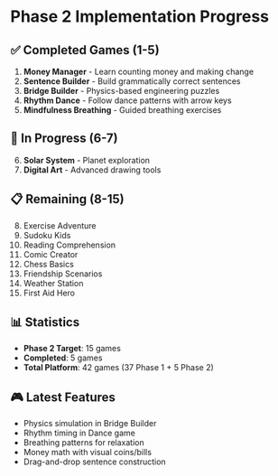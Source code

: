 # Phase 2 Implementation Progress

## ✅ Completed Games (1-5)
1. **Money Manager** - Learn counting money and making change
2. **Sentence Builder** - Build grammatically correct sentences  
3. **Bridge Builder** - Physics-based engineering puzzles
4. **Rhythm Dance** - Follow dance patterns with arrow keys
5. **Mindfulness Breathing** - Guided breathing exercises

## 🔄 In Progress (6-7)
6. **Solar System** - Planet exploration
7. **Digital Art** - Advanced drawing tools

## 📋 Remaining (8-15)
8. Exercise Adventure
9. Sudoku Kids
10. Reading Comprehension
11. Comic Creator
12. Chess Basics
13. Friendship Scenarios
14. Weather Station
15. First Aid Hero

## 📊 Statistics
- **Phase 2 Target**: 15 games
- **Completed**: 5 games
- **Total Platform**: 42 games (37 Phase 1 + 5 Phase 2)

## 🎮 Latest Features
- Physics simulation in Bridge Builder
- Rhythm timing in Dance game
- Breathing patterns for relaxation
- Money math with visual coins/bills
- Drag-and-drop sentence construction
